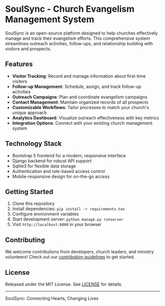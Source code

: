 # SoulSync - Church Evangelism Management System

SoulSync is an open-source platform designed to help churches effectively manage and track their evangelism efforts. This comprehensive system streamlines outreach activities, follow-ups, and relationship building with visitors and prospects.

## Features

- **Visitor Tracking**: Record and manage information about first-time visitors
- **Follow-up Management**: Schedule, assign, and track follow-up activities
- **Outreach Campaigns**: Plan and coordinate evangelism campaigns
- **Contact Management**: Maintain organized records of all prospects
- **Customizable Workflows**: Tailor processes to match your church's unique approach
- **Analytics Dashboard**: Visualize outreach effectiveness with key metrics
- **Integration Options**: Connect with your existing church management system

## Technology Stack

- Bootstrap 5 frontend for a modern, responsive interface
- Django backend for robust API support
- Sqlite3 for flexible data storage
- Authentication and role-based access control
- Mobile-responsive design for on-the-go access

## Getting Started

1. Clone this repository
2. Install dependencies: `pip install -r requirements.tex`
3. Configure environment variables
4. Start development server: `python manage.py runserver`
5. Visit `http://localhost:8000` in your browser

## Contributing

We welcome contributions from developers, church leaders, and ministry volunteers! Check out our [contribution guidelines](CONTRIBUTING.md) to get started.

## License

Released under the MIT License. See [LICENSE](LICENSE) for details.

---

SoulSync: Connecting Hearts, Changing Lives
